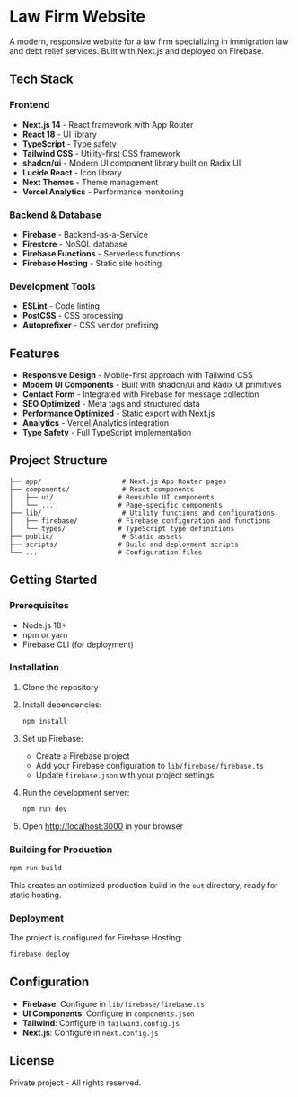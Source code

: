 # Law Firm Website

A modern, responsive website for a law firm specializing in immigration law and debt relief services. Built with Next.js and deployed on Firebase.

## Tech Stack

### Frontend
- **Next.js 14** - React framework with App Router
- **React 18** - UI library
- **TypeScript** - Type safety
- **Tailwind CSS** - Utility-first CSS framework
- **shadcn/ui** - Modern UI component library built on Radix UI
- **Lucide React** - Icon library
- **Next Themes** - Theme management
- **Vercel Analytics** - Performance monitoring

### Backend & Database
- **Firebase** - Backend-as-a-Service
- **Firestore** - NoSQL database
- **Firebase Functions** - Serverless functions
- **Firebase Hosting** - Static site hosting

### Development Tools
- **ESLint** - Code linting
- **PostCSS** - CSS processing
- **Autoprefixer** - CSS vendor prefixing

## Features

- **Responsive Design** - Mobile-first approach with Tailwind CSS
- **Modern UI Components** - Built with shadcn/ui and Radix UI primitives
- **Contact Form** - Integrated with Firebase for message collection
- **SEO Optimized** - Meta tags and structured data
- **Performance Optimized** - Static export with Next.js
- **Analytics** - Vercel Analytics integration
- **Type Safety** - Full TypeScript implementation

## Project Structure

```
├── app/                    # Next.js App Router pages
├── components/             # React components
│   ├── ui/                # Reusable UI components
│   └── ...                # Page-specific components
├── lib/                    # Utility functions and configurations
│   ├── firebase/          # Firebase configuration and functions
│   └── types/             # TypeScript type definitions
├── public/                 # Static assets
├── scripts/               # Build and deployment scripts
└── ...                    # Configuration files
```

## Getting Started

### Prerequisites
- Node.js 18+ 
- npm or yarn
- Firebase CLI (for deployment)

### Installation

1. Clone the repository
2. Install dependencies:
   ```bash
   npm install
   ```

3. Set up Firebase:
   - Create a Firebase project
   - Add your Firebase configuration to `lib/firebase/firebase.ts`
   - Update `firebase.json` with your project settings

4. Run the development server:
   ```bash
   npm run dev
   ```

5. Open [http://localhost:3000](http://localhost:3000) in your browser

### Building for Production

```bash
npm run build
```

This creates an optimized production build in the `out` directory, ready for static hosting.

### Deployment

The project is configured for Firebase Hosting:

```bash
firebase deploy
```

## Configuration

- **Firebase**: Configure in `lib/firebase/firebase.ts`
- **UI Components**: Configure in `components.json`
- **Tailwind**: Configure in `tailwind.config.js`
- **Next.js**: Configure in `next.config.js`

## License

Private project - All rights reserved.